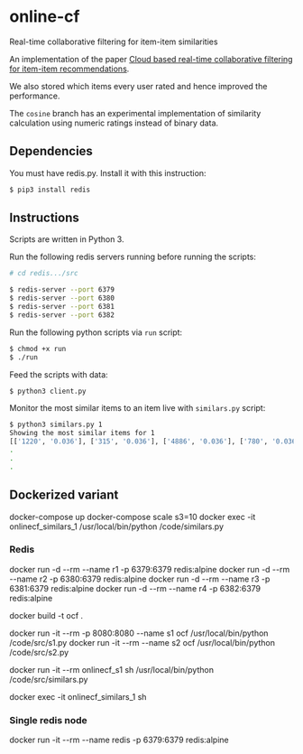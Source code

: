 # online-cf
Real-time collaborative filtering for item-item similarities

An implementation of the paper [Cloud based real-time collaborative filtering for item-item recommendations](http://dl.acm.org/citation.cfm?id=2577924).

We also stored which items every user rated and hence improved the performance.

The `cosine` branch has an experimental implementation of similarity calculation using numeric ratings instead of binary data.

## Dependencies
You must have redis.py. Install it with this instruction:
```sh
$ pip3 install redis
```

## Instructions
Scripts are written in Python 3.

Run the following redis servers running before running the scripts:
```sh
# cd redis.../src

$ redis-server --port 6379
$ redis-server --port 6380
$ redis-server --port 6381
$ redis-server --port 6382
```

Run the following python scripts via `run` script:
```sh
$ chmod +x run
$ ./run
```

Feed the scripts with data:
```sh
$ python3 client.py
```

Monitor the most similar items to an item live with `similars.py` script:
```sh
$ python3 similars.py 1
Showing the most similar items for 1
[['1220', '0.036'], ['315', '0.036'], ['4886', '0.036'], ['780', '0.036'], ['1923', '0.032'], ['586', '0.032'], ['4973', '0.030'], ['1198', '0.021'], ['457', '0.017'], ['296', '0.014']]
.
.
.
```

## Dockerized variant

docker-compose up
docker-compose scale s3=10
docker exec -it onlinecf_similars_1 /usr/local/bin/python /code/similars.py

### Redis

docker run -d --rm --name r1 -p 6379:6379 redis:alpine
docker run -d --rm --name r2 -p 6380:6379 redis:alpine
docker run -d --rm --name r3 -p 6381:6379 redis:alpine
docker run -d --rm --name r4 -p 6382:6379 redis:alpine

docker build -t ocf .

docker run -it --rm -p 8080:8080 --name s1 ocf /usr/local/bin/python /code/src/s1.py
docker run -it --rm --name s2 ocf /usr/local/bin/python /code/src/s2.py

docker run -it --rm onlinecf_s1 sh
/usr/local/bin/python /code/src/similars.py



docker exec -it onlinecf_similars_1 sh

### Single redis node

docker run -it --rm --name redis -p 6379:6379 redis:alpine
